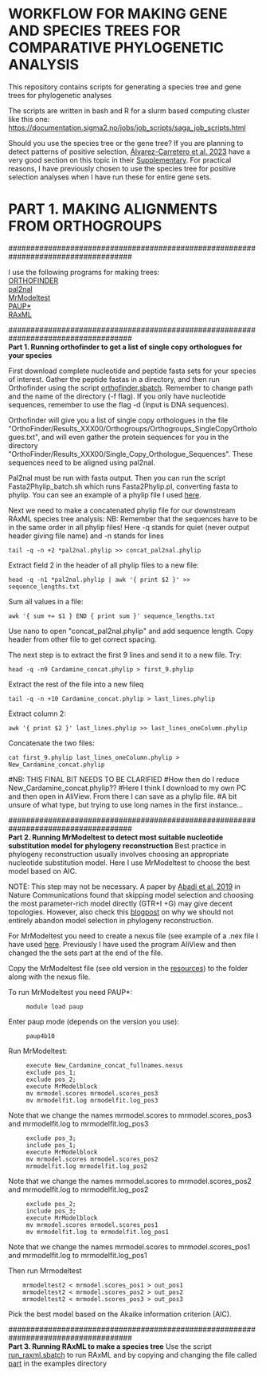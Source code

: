 # WORKFLOW FOR MAKING GENE AND SPECIES TREES FOR COMPARATIVE PHYLOGENETIC ANALYSIS
This repository contains scripts for generating a species tree and gene trees for phylogenetic analyses 

The scripts are written in bash and R for a slurm based computing cluster like this one: https://documentation.sigma2.no/jobs/job_scripts/saga_job_scripts.html

Should you use the species tree or the gene tree? If you are planning to detect patterns of positive selection, [Álvarez-Carretero et al. 2023](https://academic.oup.com/mbe/article/40/4/msad041/7140562?login=true#supplementary-data) have a very good section on this topic in their [Supplementary](https://oup.silverchair-cdn.com/oup/backfile/Content_public/Journal/mbe/40/4/10.1093_molbev_msad041/2/msad041_supplementary_data.pdf?Expires=1689034523&Signature=Yw59lCp2pONA4XxZpx6mWOj2AV8V57MZo7RqAnMaBIsNcPUWn4FHzJ~XpclFQNsl3y0rXZzOXNdHJ-Ly9kyYGp9GMpYfNrH3iBdQMDbFzN4CW~3WQ9bDiVhLVQ5xdsGbPEwrIfmteeNEXKbA3OxbP7Tv8dDF0StfGCcjUO4cJihKTJkfPe9lVHrp5l34hWsCeW5-0NLzLm0nAbdcB7GvsSbGY~sGRDuudgBcCT-wQs31prp3Dhdf4QKearinF~jt9VjL3TKh08US2YhFNn8ZlWjWwwKxZ8SGoiEAb9mPUCG0ahbhqSNffCt6IFQTNV2zmV0oxmhVjqkZdnGvvdWaag__&Key-Pair-Id=APKAIE5G5CRDK6RD3PGA). For practical reasons, I have previously chosen to use the species tree for positive selection analyses when I have run these for entire gene sets. 

# PART 1. MAKING ALIGNMENTS FROM ORTHOGROUPS
#################################################################################### <br />

I use the following programs for making trees: <br />
[ORTHOFINDER](https://github.com/davidemms/OrthoFinder) <br />
[pal2nal](http://www.bork.embl.de/pal2nal/) <br />
[MrModeltest](https://github.com/nylander/MrModeltest2) <br />
[PAUP*](https://paup.phylosolutions.com/) <br />
[RAxML](https://cme.h-its.org/exelixis/web/software/raxml) <br />

#################################################################################### <br />
**Part 1. Running orthofinder to get a list of single copy orthologues for your species** 

First download complete nucleotide and peptide fasta sets for your species of interest. Gather the peptide fastas in a directory, and then run Orthofinder using the script [orthofinder.sbatch](https://github.com/siribi/MAKING_TREES/blob/main/scripts/orthofinder.sbatch). Remember to change path and the name of the directory (-f flag). If you only have nucleotide sequences, remember to use the flag -d (Input is DNA sequences). 

Orthofinder will give you a list of single copy orthologues in the file "OrthoFinder/Results_XXX00/Orthogroups/Orthogroups_SingleCopyOrthologues.txt", and will even gather the protein sequences for you in the directory "OrthoFinder/Results_XXX00/Single_Copy_Orthologue_Sequences". These sequences need to be aligned using pal2nal. 

Pal2nal must be run with fasta output. Then you can run the script Fasta2Phylip_batch.sh which runs Fasta2Phylip.pl, converting fasta to phylip. You can see an example of a phylip file I used [here](https://github.com/siribi/MAKING_TREES/tree/main/examples).

Next we need to make a concatenated phylip file for our downstream RAxML species tree analysis:
NB: Remember that the sequences have to be in the same order in all phylip files!
Here -q stands for quiet (never output header giving file name) and -n stands for lines
```
tail -q -n +2 *pal2nal.phylip >> concat_pal2nal.phylip 
```
Extract field 2 in the header of all phylip files to a new file:
```
head -q -n1 *pal2nal.phylip | awk '{ print $2 }' >> sequence_lengths.txt
```
Sum all values in a file:
```
awk '{ sum += $1 } END { print sum }' sequence_lengths.txt
```
Use nano to open "concat_pal2nal.phylip" and add sequence length. Copy header from other file to get correct spacing.

The next step is to extract the first 9 lines and send it to a new file. Try:
```
head -q -n9 Cardamine_concat.phylip > first_9.phylip
```
Extract the rest of the file into a new fileq
```
tail -q -n +10 Cardamine_concat.phylip > last_lines.phylip
```
Extract column 2:
```
awk '{ print $2 }' last_lines.phylip >> last_lines_oneColumn.phylip
```
Concatenate the two files:
```     
cat first_9.phylip last_lines_oneColumn.phylip > New_Cardamine_concat.phylip
```

#NB: THIS FINAL BIT NEEDS TO BE CLARIFIED
#How then do I reduce New_Cardamine_concat.phylip??
#Here I think I download to my own PC and then open in AliView. From there I can save as a phylip file. 
#A bit unsure of what type, but trying to use long names in the first instance...

#################################################################################### <br />
**Part 2. Running MrModeltest to detect most suitable nucleotide substitution model for phylogeny reconstruction** 
Best practice in phylogeny reconstruction usually involves choosing an appropriate nucleotide substitution model. Here I use MrModeltest to choose the best model based on AIC. 

NOTE: This step may not be necessary. A paper by [Abadi et al. 2019](https://www.nature.com/articles/s41467-019-08822-w) in Nature Communications found that skipping model selection and choosing the most parameter-rich model directly (GTR+I +G) may give decent topologies. However, also check this [blogpost](https://www.michaelgerth.net/news--blog/why-we-should-not-abandon-model-selection-in-phylogeny-reconstruction) on why we should not entirely abandon model selection in phylogeny reconstruction. 

For MrModeltest you need to create a nexus file (see example of a .nex file I have used [here](https://github.com/siribi/MAKING_TREES/tree/main/examples). Previously I have used the program AliView and then changed the the sets part at the end of the file.

Copy the MrModeltest file (see old version in the [resources](https://github.com/siribi/MAKING_TREES/tree/main/resources)) to the folder along with the nexus file.

To run MrModeltest you need PAUP*:
```
     module load paup
```

Enter paup mode (depends on the version you use): 
```
     paup4b10 
```

Run MrModeltest:
```
     execute New_Cardamine_concat_fullnames.nexus
     exclude pos_1;
     exclude pos_2;
     execute MrModelblock
     mv mrmodel.scores mrmodel.scores_pos3
     mv mrmodelfit.log mrmodelfit.log_pos3
```
Note that we change the names mrmodel.scores to mrmodel.scores_pos3 and mrmodelfit.log to mrmodelfit.log_pos3

```
     exclude pos_3;
     include pos_1;
     execute MrModelblock
     mv mrmodel.scores mrmodel.scores_pos2
     mrmodelfit.log mrmodelfit.log_pos2
```

Note that we change the names mrmodel.scores to mrmodel.scores_pos2 and mrmodelfit.log to mrmodelfit.log_pos2

```
     exclude pos_2;
     include pos_3;
     execute MrModelblock
     mv mrmodel.scores mrmodel.scores_pos1
     mv mrmodelfit.log to mrmodelfit.log_pos1
```

Note that we change the names mrmodel.scores to mrmodel.scores_pos1 and mrmodelfit.log to mrmodelfit.log_pos1

Then run Mrmodeltest
```
    mrmodeltest2 < mrmodel.scores_pos1 > out_pos1 
    mrmodeltest2 < mrmodel.scores_pos2 > out_pos2 
    mrmodeltest2 < mrmodel.scores_pos3 > out_pos3 
```

Pick the best model based on the Akaike information criterion (AIC).

#################################################################################### <br />
**Part 3. Running RAxML to make a species tree**
Use the script [run_raxml.sbatch](https://github.com/siribi/MAKING_TREES/blob/main/scripts/run_raxml.sbatch) to run RAxML and by copying and changing the file called [part](https://github.com/siribi/MAKING_TREES/blob/main/examples/part) in the examples directory
